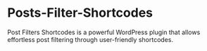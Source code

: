 # Posts-Filter-Shortcodes
 Post Filters Shortcodes is a powerful WordPress plugin that allows effortless post filtering through user-friendly shortcodes.
